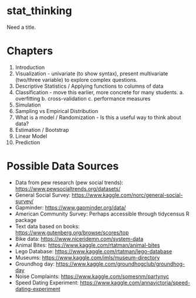 # stat_thinking

Need a title.

# Chapters
1. Introduction
2. Visualization - univariate (to show syntax), present multivariate (two/three variable) to explore complex questions.
3. Descriptive Statistics / Applying functions to columns of data
11. Classification - move this earlier, more concrete for many students.
    a. overfitting
    b. cross-validation
    c. performance measures
4. Simulation
5. Sampling vs Empirical Distribution
6. What is a model / Randomization - Is this a useful way to think about data?
7. Estimation / Bootstrap
9. Linear Model
10. Prediction



# Possible Data Sources
- Data from pew research (pew social trends): https://www.pewsocialtrends.org/datasets/
- General Social Survey: https://www.kaggle.com/norc/general-social-survey/
- Gapminder: https://www.gapminder.org/data/
- American Community Survey: Perhaps accessible through tidycensus R package
- Text data based on books: https://www.gutenberg.org/browse/scores/top
- Bike data: https://www.niceridemn.com/system-data
- Animal Bites: https://www.kaggle.com/rtatman/animal-bites
- Lego Database: https://www.kaggle.com/rtatman/lego-database
- Museums: https://www.kaggle.com/imls/museum-directory
- Groundhog day: https://www.kaggle.com/groundhogclub/groundhog-day
- Noise Complaints: https://www.kaggle.com/somesnm/partynyc
- Speed Dating Experiment: https://www.kaggle.com/annavictoria/speed-dating-experiment

